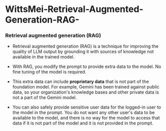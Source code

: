 # WittsMei-Retrieval-Augmented-Generation-RAG-

### Retrieval augmented generation (RAG) 
- Retrieval augmented generation (RAG) is a technique for improving the quality of LLM output by grounding it with sources of knowledge not available in the trained model.

- With RAG, you modify the prompt to provide extra data to the model. No fine tuning of the model is required.

- This extra data can include **proprietary data** that is not part of the foundation model. For example, Gemini has been trained against public data, so your organization's knowledge bases and other private data is not a part of the Gemini model.

- You can also safely provide sensitive user data for the logged-in user to the model in the prompt. You do not want any other user's data to be available to the model, and there is no way for the model to access that data if it is not part of the model and it is not provided in the prompt.
